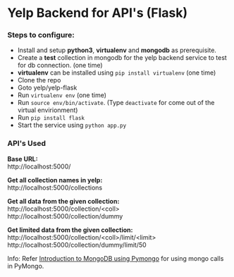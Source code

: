 # Yelp Backend for API's (Flask)

### Steps to configure:  
* Install and setup __python3__, __virtualenv__ and __mongodb__ as prerequisite.  
* Create a __test__ collection in mongodb for the yelp backend service to test for db connection. (one time)  
* __virtualenv__ can be installed using `pip install virtualenv` (one time)  
* Clone the repo  
* Goto yelp/yelp-flask  
* Run `virtualenv env` (one time)  
* Run `source env/bin/activate`. (Type `deactivate` for come out of the virtual envirionment)  
* Run `pip install flask`  
* Start the service using `python app.py`  


### API's Used  
__Base URL:__  
http://localhost:5000/  

__Get all collection names in yelp:__  
http://localhost:5000/collections  

__Get all data from the given collection:__  
http://localhost:5000/collection/\<coll\>  
http://localhost:5000/collection/dummy  

__Get limited data from the given collection:__  
http://localhost:5000/collection/\<coll\>/limit/\<limit\>  
http://localhost:5000/collection/dummy/limit/50  



Info:
Refer [Introduction to MongoDB using Pymongo](http://altons.github.io/python/2013/01/21/gentle-introduction-to-mongodb-using-pymongo/) for using mongo calls in PyMongo.